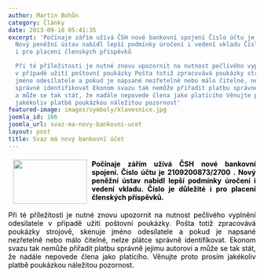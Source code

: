 ```yaml
---
author: Martin Bohůn
category: Články
date: 2013-09-18 05:41:35
excerpt: 'Počínaje zářím užívá ČSH nové bankovní spojení Číslo účtu je 2109200873/2700
  Nový peněžní ústav nabídl lepší podmínky úročení i vedení vkladu Číslo je důležité
  i pro placení členských příspěvků

  Při té příležitosti je nutné znovu upozornit na nutnost pečlivého vyplnění odesílatele
  v případě užití poštovní poukázky Pošta totiž zpracovává poukázky strojově, skenuje
  jméno odesílatele a pokud je napsané nezřetelně nebo málo čitelné, nelze plátce
  správně identifikovat Ekonom svazu tak nemůže přiřadit platbu správně jejímu autorovi
  a může se tak stát, že nadále nepovede člena jako platícího Věnujte proto prosím
  jakékoliv platbě poukázkou náležitou pozornost'
featured-image: images/symboly/klavesnice.jpg
joomla_id: 166
joomla_url: svaz-ma-novy-bankovni-ucet
layout: post
title: Svaz má nový bankovní účet
---
```


<h4 style="text-align: justify;">
 <img border="0" height="90" src="{{ site.baseurl }}/images/symboly/klavesnice.jpg" style="float: left; margin-left: 10px; margin-right: 10px;" width="150"/>
 <span style="color: #000000;">
  Počínaje zářím užívá ČSH nové bankovní spojení. Číslo účtu je
  <strong>
   2109200873/2700
  </strong>
  . Nový peněžní ústav nabídl lepší podmínky úročení i vedení vkladu. Číslo je důležité i pro placení členských příspěvků.
 </span>
</h4>
<p style="text-align: justify;">
 <span style="color: #000000;">
  Při té příležitosti je nutné znovu upozornit na nutnost pečlivého vyplnění odesílatele v případě užití poštovní poukázky. Pošta totiž zpracovává poukázky strojově, skenuje jméno odesílatele a pokud je napsané nezřetelně nebo málo čitelné, nelze plátce správně identifikovat. Ekonom svazu tak nemůže přiřadit platbu správně jejímu autorovi a může se tak stát, že nadále nepovede člena jako platícího. Věnujte proto prosím jakékoliv platbě poukázkou náležitou pozornost.
 </span>
</p>